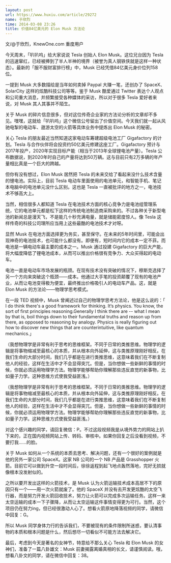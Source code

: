 ```yaml
---
layout: post
url: https://www.huxiu.com/article/29272
name: 于欣烈
time: 2014-03-08 23:26
title: 价值84亿美元的 Elon Musk 方法论
---
```

文/@于欣烈，KnewOne.com 重度用户

今天周末，「叭叭呜」给大家说说 Tesla 创始人 Elon Musk。这位兄台因为 Tesla 的迅速窜红，已经被捧到了半人半神的境界（被誉为真人钢铁侠就是这样一种状态）。最新的「服不服财富排行榜」中，Musk 已经凭借84亿美元身价位列158位。

一提到 Musk 大多数描绘是当年如何卖掉 Paypal 大赚一笔，还创办了 SpaceX、SolarCity 这样的炫酷科技公司等等。鉴于 Musk 酷爱通过 Twitter 表达个人观点和公司重大消息，并频繁接受各种媒体的采访，所以对于很多 Tesla 爱好者来说，对 Musk 其人其事并不陌生。

关于 Musk 的碎片信息很多，但对这位传奇企业家的方法论分析的文章却不多见。嘿嘿，这就给「叭叭呜」这个微信公号留出了价值空间。今天我们就一起从风驰电掣的电动车、遨游太空的火箭等具体业务中提炼出 Elon Musk 的秘密。

关心 Tesla 的朋友最近当然知道这家电动车筹建超级电池工厂 Gigafactory 的计划。Tesla 与合作伙伴将会投资约50亿美元修建这座工厂。Gigafactory 预计与2017年投产，2020年实现目标产能（相当于2013年全球锂电池产量）。Tesla 公布数据说，到2020年时自己的产量将达到50万辆。这与目前只有2万多辆的年产量相比真是一个巨大的跨越。

但你有没有想过，Elon Musk 居然把 Tesla 的未来交给了看起来没什么技术含量的锂电池。实际上，目前 Tesla 电动车里面使用的电池单元，和智能手机、笔记本电脑中的电池单元没什么区别。这也是 Tesla 一直被批评的地方之一，电池技术不够高大上。

当然，相信很多人都知道 Tesla 在电池技术方面的核心竞争力是电池组管理系统，它的电池单元都是松下这样的传统电池制造商采购来的。不过各种关于新型电池的新闻总是漫天飞，不是能几十秒充满电量，就是储能密度惊人。像 Tesla 这样传奇的科技公司理所应当用上这些最酷的电池技术才对呀。

显然 Musk 在电池方面选择更为务实，甚至保守。在未来的5年时间里，可能会出现神奇的电池技术，也可能什么都没有。即便有，短时间内它的成本一定不菲。而电池是一辆电动车最主要的成本之一。Musk 通过投建 Gigafactory 的巨大产能，将大幅度降低了锂电池成本，从而可以推出价格很有竞争力、大众买得起的电动车。

电池一直是电动车市场发展的瓶颈。在现有技术没有突破的情况下，穆斯克选择了另一个方向来突破这个瓶颈——成本。他通过大手笔的投资颠覆了现有的电池产业，从而让电池变得极为便宜，最终推出价格吸引人的电动车产品。这，就是 Elon Musk 的方法论——物理学思考模式。

在一段 TED 视频中，Musk 曾阐述过自己的物理学思考方法论，他是这么说的：「 I do think there's a good framework for thinking. It‘s physics. You know, the sort of first principles reasoning.Generally I think there are -- what I mean by that is, boil things down to their fundamental truths and reason up from there, as opposed to reasoning by analogy. Physics is really figuring out how to discover new things that are counterintuitive, like quantum mechanics.」

（我想物理学是非常有利于思考的思维框架。不同于日常的类推思维。物理学的逻辑是将事物缩减至最核心的本质，并从根本向外延伸，这与类推原理刚好相反。在我们生命的大部分时间，我们几乎都是在进行类推思维，这意味着我们在不断复制他人的经验，这样在生活中才不会显得突兀。但是，当你想做一些新鲜的事情的时候，你就必须运用物理学方法。物理学能够帮助你理解那些违反直觉的新事物，比如量子力学。这种思维方式使我受益匪浅。）

（我想物理学是非常有利于思考的思维框架。不同于日常的类推思维。物理学的逻辑是将事物缩减至最核心的本质，并从根本向外延伸，这与类推原理刚好相反。在我们生命的大部分时间，我们几乎都是在进行类推思维，这意味着我们在不断复制他人的经验，这样在生活中才不会显得突兀。但是，当你想做一些新鲜的事情的时候，你就必须运用物理学方法。物理学能够帮助你理解那些违反直觉的新事物，比如量子力学。这种思维方式使我受益匪浅。）

对这个感兴趣的同学，请回复微信：P。不过这段视频我是从境外势力的网站上扒下来的，正在国内视频网站上传、转码、审核中。如果你回复之后没看到视频，不要打我......的脸。

关于 Musk 如何从一个系统的本质去思考、解决问题，还有一个很好的案例就是他的另外一家公司 SpaceX。这家 NB 公司的一个 NB 产品是 Grasshopper 火箭。目前它可以做到升空一段时间后，徐徐返程到起飞地点轰然落地，完好无损就像根本没发射似的。

之所以要开发出这样的火箭技术，是 Musk 认为火箭运输技术成本高居不下的原因只有一个——用一次火箭就废了。他的 SpaceX 并没有去开发更炫酷的太空飞行器，而是努力开发火箭回收技术，努力让火箭可以完成多次运输任务。这样一来太空运输的成本一下子骤降，从而让太空运输这件事情变得更为可行。当然，这个项目仍在努力ing，但已经很激动人心了。想看火箭原地降落视频的同学，请微信中回复：G。

所以 Musk 同学身体力行的告诉我们，不要被现有的条件限制所迷惑，要认清事物的本质和根本问题是什么，然后想尽一切看似不可能方法去解决它。

最后，考虑到今天是著名的女神节，特意给不那么关心 Tesla 和 Elon Musk 的女神们，准备了一篇八卦雄文：Musk 前妻揭露离婚真相的长文，请谨慎阅读。哦，想看八卦文的同学，请在微信中回复：38。

